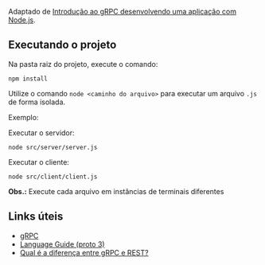 Adaptado de [Introdução ao gRPC desenvolvendo uma aplicação com Node.js](https://medium.com/@leoo.farias/introdu%C3%A7%C3%A3o-ao-grpc-desenvolvendo-uma-api-com-node-js-d69dc13e86af).

## Executando o projeto
Na pasta raiz do projeto, execute o comando:

```
npm install
```

Utilize o comando `node <caminho do arquivo>` para executar um arquivo `.js` de forma isolada.

Exemplo:

Executar o servidor:
```
node src/server/server.js
```

Executar o cliente:
```
node src/client/client.js
```

**Obs.:** Execute cada arquivo em instâncias de terminais diferentes


## Links úteis
- [gRPC](https://grpc.io/)
- [Language Guide (proto 3)](https://protobuf.dev/programming-guides/proto3/)
- [Qual é a diferença entre gRPC e REST?](https://aws.amazon.com/pt/compare/the-difference-between-grpc-and-rest/)
